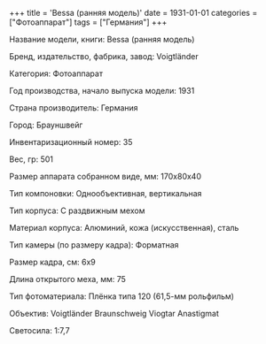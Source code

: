 +++
title = 'Bessa (ранняя модель)'
date = 1931-01-01
categories = ["Фотоаппарат"]
tags = ["Германия"]
+++

Название модели, книги: Bessa (ранняя модель)

Бренд, издательство, фабрика, завод: Voigtländer

Категория: Фотоаппарат

Год производства, начало выпуска модели: 1931

Страна производитель: Германия

Город: Брауншвейг

Инвентаризационный номер: 35

Вес, гр: 501

Размер аппарата  собранном виде, мм: 170x80x40

Тип компоновки: Однообъективная, вертикальная

Тип корпуса: С раздвижным мехом

Материал корпуса: Алюминий, кожа (искусственная), сталь

Тип камеры (по размеру кадра): Форматная

Размер кадра, см: 6х9

Длина открытого меха, мм: 75

Тип фотоматериала: Плёнка типа 120 (61,5-мм рольфильм)

Объектив: Voigtländer
Braunschweig
Viogtar
Anastigmat

Светосила: 1:7,7

